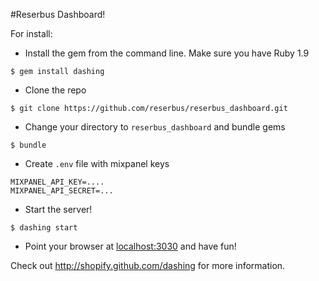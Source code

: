 #Reserbus Dashboard!

For install: 

- Install the gem from the command line. Make sure you have Ruby 1.9
```
$ gem install dashing
```
- Clone the repo 
```
$ git clone https://github.com/reserbus/reserbus_dashboard.git
```
- Change your directory to `reserbus_dashboard` and bundle gems
```
$ bundle
```
- Create `.env` file with mixpanel keys
```
MIXPANEL_API_KEY=....
MIXPANEL_API_SECRET=...
```
- Start the server!
```
$ dashing start
```
- Point your browser at [localhost:3030](http://localhost:3030) and have fun!

Check out http://shopify.github.com/dashing for more information.
